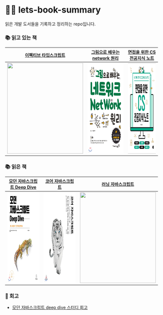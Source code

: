 # 🙌🏻 lets-book-summary

읽은 개발 도서들을 기록하고 정리하는 repo입니다.

### 📚 읽고 있는 책

|                                     [이펙티브 타입스크립트](https://github.com/leedawnn/javascript-deep-dive)                                      |                              [그림으로 배우는 network 원리](https://github.com/leedawnn/lets-book-summary/tree/main/network-with-pictures)                              |                              [면접을 위한 CS 전공지식 노트](https://github.com/leedawnn/lets-book-summary/tree/main/computer_science_note)                              |
| :------------------------------------------------------------------------------------------------------------------------------------------------: | :---------------------------------------------------------------------------------------------------------------------------------------------------------------------: | :---------------------------------------------------------------------------------------------------------------------------------------------------------------------: |
| <a href="https://github.com/leedawnn/effective-typescript"><img src="http://image.yes24.com/goods/102124327/XL" width="250px" height="300px"/></a> | <a href="https://github.com/leedawnn/lets-book-summary/tree/main/network-with-pictures"><img src="images/network-with-pictures.jpeg" width="300px" height="300px"/></a> | <a href="https://github.com/leedawnn/lets-book-summary/tree/main/computer_science_note"><img src="images/computer_science_note.jpeg" width="300px" height="300px"/></a> |

### 📚 읽은 책

|                          [모던 자바스크립트 Deep Dive](https://github.com/leedawnn/javascript-deep-dive)                          |                            [코어 자바스크립트](https://github.com/leedawnn/core-js-study)                             |                                       [러닝 자바스크립트](https://github.com/leedawnn/learning-typescript-study)                                        |
| :-------------------------------------------------------------------------------------------------------------------------------: | :-------------------------------------------------------------------------------------------------------------------: | :-----------------------------------------------------------------------------------------------------------------------------------------------------: |
| <a href="https://github.com/leedawnn/javascript-deep-dive"><img src="images/js-deep-dive.jpeg" width="250px" height="300px"/></a> | <a href="https://github.com/leedawnn/core-js-study"><img src="images/core-js.jpeg" width="300px" height="300px"/></a> | <a href="https://github.com/leedawnn/learning-typescript-study"><img src="http://image.yes24.com/goods/116585556/XL" width="250px" height="300px"/></a> |

### 💫 회고

- [모던 자바스크립트 deep dive 스터디 회고](https://leedawnn.github.io/js-deep-dive-study/)

